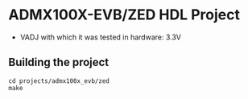 <!-- no_build_example, no_dts, no_no_os -->

# ADMX100X-EVB/ZED HDL Project

- VADJ with which it was tested in hardware: 3.3V

## Building the project

```
cd projects/admx100x_evb/zed
make
```
